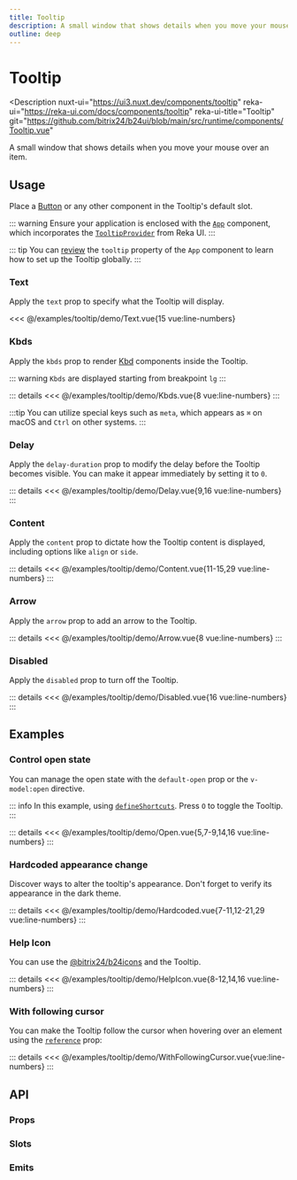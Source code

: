 ```yaml
---
title: Tooltip
description: A small window that shows details when you move your mouse over an item.
outline: deep
---
```

<script setup>
import TextExample from '/examples/tooltip/Text.vue';
import KbdsExample from '/examples/tooltip/Kbds.vue';
import DelayExample from '/examples/tooltip/Delay.vue';
import ContentExample from '/examples/tooltip/Content.vue';
import ArrowExample from '/examples/tooltip/Arrow.vue';
import DisabledExample from '/examples/tooltip/Disabled.vue';
import OpenExample from '/examples/tooltip/Open.vue';
import HardcodedExample from '/examples/tooltip/Hardcoded.vue';
import HelpIconExample from '/examples/tooltip/HelpIcon.vue';
import WithFollowingCursorExample from '/examples/tooltip/WithFollowingCursor.vue';
</script>
# Tooltip

<Description
  nuxt-ui="https://ui3.nuxt.dev/components/tooltip"
  reka-ui="https://reka-ui.com/docs/components/tooltip"
  reka-ui-title="Tooltip"
  git="https://github.com/bitrix24/b24ui/blob/main/src/runtime/components/Tooltip.vue"
>
  A small window that shows details when you move your mouse over an item.
</Description>

## Usage

Place a [Button](/components/button) or any other component in the Tooltip's default slot.

::: warning
Ensure your application is enclosed with the [`App`](/components/app) component, which incorporates the [`TooltipProvider`](https://reka-ui.com/docs/components/tooltip#provider) from Reka UI.
:::

::: tip
You can [review](/components/app#props}) the `tooltip` property of the `App` component to learn how to set up the Tooltip globally.
:::

### Text

Apply the `text` prop to specify what the Tooltip will display.

<div class="lg:min-h-[275px]">
  <ClientOnly>
    <TextExample />
  </ClientOnly>
</div>

<<< @/examples/tooltip/demo/Text.vue{15 vue:line-numbers}

### Kbds

Apply the `kbds` prop to render [Kbd](/components/kbd) components inside the Tooltip.

::: warning
`Kbds` are displayed starting from breakpoint `lg`
:::

<div class="lg:min-h-[160px]">
  <ClientOnly>
    <KbdsExample />
  </ClientOnly>
</div>

::: details
<<< @/examples/tooltip/demo/Kbds.vue{8 vue:line-numbers}
:::

:::tip
You can utilize special keys such as `meta`, which appears as `⌘` on macOS and `Ctrl` on other systems.
:::

### Delay

Apply the `delay-duration` prop to modify the delay before the Tooltip becomes visible. You can make it appear immediately by setting it to `0`.

<div class="lg:min-h-[275px]">
  <ClientOnly>
    <DelayExample />
  </ClientOnly>
</div>

::: details
<<< @/examples/tooltip/demo/Delay.vue{9,16 vue:line-numbers}
:::

### Content

Apply the `content` prop to dictate how the Tooltip content is displayed, including options like `align` or `side`.

<div class="lg:min-h-[275px]">
  <ClientOnly>
    <ContentExample />
  </ClientOnly>
</div>

::: details
<<< @/examples/tooltip/demo/Content.vue{11-15,29 vue:line-numbers}
:::

### Arrow

Apply the `arrow` prop to add an arrow to the Tooltip.

<div class="lg:min-h-[160px]">
  <ClientOnly>
    <ArrowExample />
  </ClientOnly>
</div>

::: details
<<< @/examples/tooltip/demo/Arrow.vue{8 vue:line-numbers}
:::

### Disabled

Apply the `disabled` prop to turn off the Tooltip.

<div class="lg:min-h-[275px]">
  <ClientOnly>
    <DisabledExample />
  </ClientOnly>
</div>

::: details
<<< @/examples/tooltip/demo/Disabled.vue{16 vue:line-numbers}
:::

## Examples

### Control open state

You can manage the open state with the `default-open` prop or the `v-model:open` directive.

::: info
In this example, using [`defineShortcuts`](composables/define-shortcuts). Press `O` to toggle the Tooltip.
:::

<div class="lg:min-h-[160px]">
  <ClientOnly>
    <OpenExample />
  </ClientOnly>
</div>

::: details
<<< @/examples/tooltip/demo/Open.vue{5,7-9,14,16 vue:line-numbers}
:::

### Hardcoded appearance change

Discover ways to alter the tooltip's appearance. Don't forget to verify its appearance in the dark theme.

<div class="lg:min-h-[160px]">
  <ClientOnly>
    <HardcodedExample />
  </ClientOnly>
</div>

::: details
<<< @/examples/tooltip/demo/Hardcoded.vue{7-11,12-21,29 vue:line-numbers}
:::

### Help Icon

You can use the [@bitrix24/b24icons](https://bitrix24.github.io/b24icons/guide/icons.html) and the Tooltip.

<div class="lg:min-h-[160px]">
  <ClientOnly>
    <HelpIconExample />
  </ClientOnly>
</div>

::: details
<<< @/examples/tooltip/demo/HelpIcon.vue{8-12,14,16 vue:line-numbers}
:::

### With following cursor

You can make the Tooltip follow the cursor when hovering over an element using the [`reference`](https://reka-ui.com/docs/components/tooltip#trigger) prop:

<div class="lg:min-h-[160px]">
  <ClientOnly>
    <WithFollowingCursorExample />
  </ClientOnly>
</div>

::: details
<<< @/examples/tooltip/demo/WithFollowingCursor.vue{vue:line-numbers}
:::

## API

### Props

<ComponentProps component="Tooltip" />

### Slots

<ComponentSlots component="Tooltip" />

### Emits

<ComponentEmits component="Tooltip" />
